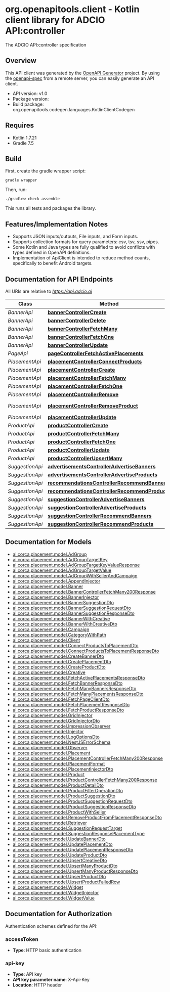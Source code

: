 # org.openapitools.client - Kotlin client library for ADCIO API:controller

The ADCIO API:controller specification

## Overview
This API client was generated by the [OpenAPI Generator](https://openapi-generator.tech) project.  By using the [openapi-spec](https://github.com/OAI/OpenAPI-Specification) from a remote server, you can easily generate an API client.

- API version: v1.0
- Package version: 
- Build package: org.openapitools.codegen.languages.KotlinClientCodegen

## Requires

* Kotlin 1.7.21
* Gradle 7.5

## Build

First, create the gradle wrapper script:

```
gradle wrapper
```

Then, run:

```
./gradlew check assemble
```

This runs all tests and packages the library.

## Features/Implementation Notes

* Supports JSON inputs/outputs, File inputs, and Form inputs.
* Supports collection formats for query parameters: csv, tsv, ssv, pipes.
* Some Kotlin and Java types are fully qualified to avoid conflicts with types defined in OpenAPI definitions.
* Implementation of ApiClient is intended to reduce method counts, specifically to benefit Android targets.

<a id="documentation-for-api-endpoints"></a>
## Documentation for API Endpoints

All URIs are relative to *https://api.adcio.ai*

Class | Method | HTTP request | Description
------------ | ------------- | ------------- | -------------
*BannerApi* | [**bannerControllerCreate**](docs/BannerApi.md#bannercontrollercreate) | **POST** banners | 
*BannerApi* | [**bannerControllerDelete**](docs/BannerApi.md#bannercontrollerdelete) | **DELETE** banners/{id} | 
*BannerApi* | [**bannerControllerFetchMany**](docs/BannerApi.md#bannercontrollerfetchmany) | **GET** banners | 
*BannerApi* | [**bannerControllerFetchOne**](docs/BannerApi.md#bannercontrollerfetchone) | **GET** banners/{id} | 
*BannerApi* | [**bannerControllerUpdate**](docs/BannerApi.md#bannercontrollerupdate) | **PUT** banners/{id} | 
*PageApi* | [**pageControllerFetchActivePlacements**](docs/PageApi.md#pagecontrollerfetchactiveplacements) | **GET** pages/{name}/placements | 
*PlacementApi* | [**placementControllerConnectProducts**](docs/PlacementApi.md#placementcontrollerconnectproducts) | **POST** placements/{id}/products | 
*PlacementApi* | [**placementControllerCreate**](docs/PlacementApi.md#placementcontrollercreate) | **POST** placements | 
*PlacementApi* | [**placementControllerFetchMany**](docs/PlacementApi.md#placementcontrollerfetchmany) | **GET** placements | 
*PlacementApi* | [**placementControllerFetchOne**](docs/PlacementApi.md#placementcontrollerfetchone) | **GET** placements/{id} | 
*PlacementApi* | [**placementControllerRemove**](docs/PlacementApi.md#placementcontrollerremove) | **DELETE** placements/{id} | 
*PlacementApi* | [**placementControllerRemoveProduct**](docs/PlacementApi.md#placementcontrollerremoveproduct) | **DELETE** placements/{id}/products/{productId} | 
*PlacementApi* | [**placementControllerUpdate**](docs/PlacementApi.md#placementcontrollerupdate) | **PATCH** placements/{id} | 
*ProductApi* | [**productControllerCreate**](docs/ProductApi.md#productcontrollercreate) | **POST** products | 
*ProductApi* | [**productControllerFetchMany**](docs/ProductApi.md#productcontrollerfetchmany) | **GET** products | 
*ProductApi* | [**productControllerFetchOne**](docs/ProductApi.md#productcontrollerfetchone) | **GET** products/{id} | 
*ProductApi* | [**productControllerUpdate**](docs/ProductApi.md#productcontrollerupdate) | **PATCH** products/{id} | 
*ProductApi* | [**productControllerUpsertMany**](docs/ProductApi.md#productcontrollerupsertmany) | **PUT** products/bulk | 
*SuggestionApi* | [**advertisementsControllerAdvertiseBanners**](docs/SuggestionApi.md#advertisementscontrolleradvertisebanners) | **POST** v1/advertisements/banners | 
*SuggestionApi* | [**advertisementsControllerAdvertiseProducts**](docs/SuggestionApi.md#advertisementscontrolleradvertiseproducts) | **POST** v1/advertisements/products | 
*SuggestionApi* | [**recommendationsControllerRecommendBanners**](docs/SuggestionApi.md#recommendationscontrollerrecommendbanners) | **POST** v1/recommendations/banners | 
*SuggestionApi* | [**recommendationsControllerRecommendProducts**](docs/SuggestionApi.md#recommendationscontrollerrecommendproducts) | **POST** v1/recommendations/products | 
*SuggestionApi* | [**suggestionControllerAdvertiseBanners**](docs/SuggestionApi.md#suggestioncontrolleradvertisebanners) | **POST** advertisements/banners | 
*SuggestionApi* | [**suggestionControllerAdvertiseProducts**](docs/SuggestionApi.md#suggestioncontrolleradvertiseproducts) | **POST** advertisements/products | 
*SuggestionApi* | [**suggestionControllerRecommendBanners**](docs/SuggestionApi.md#suggestioncontrollerrecommendbanners) | **POST** recommendations/banners | 
*SuggestionApi* | [**suggestionControllerRecommendProducts**](docs/SuggestionApi.md#suggestioncontrollerrecommendproducts) | **POST** recommendations/products | 


<a id="documentation-for-models"></a>
## Documentation for Models

 - [ai.corca.placement.model.AdGroup](docs/AdGroup.md)
 - [ai.corca.placement.model.AdGroupTargetKey](docs/AdGroupTargetKey.md)
 - [ai.corca.placement.model.AdGroupTargetKeyValueResponse](docs/AdGroupTargetKeyValueResponse.md)
 - [ai.corca.placement.model.AdGroupTargetValue](docs/AdGroupTargetValue.md)
 - [ai.corca.placement.model.AdGroupWithSellerAndCampaign](docs/AdGroupWithSellerAndCampaign.md)
 - [ai.corca.placement.model.AppendInjector](docs/AppendInjector.md)
 - [ai.corca.placement.model.Banner](docs/Banner.md)
 - [ai.corca.placement.model.BannerControllerFetchMany200Response](docs/BannerControllerFetchMany200Response.md)
 - [ai.corca.placement.model.BannerInjector](docs/BannerInjector.md)
 - [ai.corca.placement.model.BannerSuggestionDto](docs/BannerSuggestionDto.md)
 - [ai.corca.placement.model.BannerSuggestionRequestDto](docs/BannerSuggestionRequestDto.md)
 - [ai.corca.placement.model.BannerSuggestionResponseDto](docs/BannerSuggestionResponseDto.md)
 - [ai.corca.placement.model.BannerWithCreative](docs/BannerWithCreative.md)
 - [ai.corca.placement.model.BannerWithCreativeDto](docs/BannerWithCreativeDto.md)
 - [ai.corca.placement.model.Campaign](docs/Campaign.md)
 - [ai.corca.placement.model.CategoryWithPath](docs/CategoryWithPath.md)
 - [ai.corca.placement.model.Client](docs/Client.md)
 - [ai.corca.placement.model.ConnectProductsToPlacementDto](docs/ConnectProductsToPlacementDto.md)
 - [ai.corca.placement.model.ConnectProductsToPlacementResponseDto](docs/ConnectProductsToPlacementResponseDto.md)
 - [ai.corca.placement.model.CreateBannerDto](docs/CreateBannerDto.md)
 - [ai.corca.placement.model.CreatePlacementDto](docs/CreatePlacementDto.md)
 - [ai.corca.placement.model.CreateProductDto](docs/CreateProductDto.md)
 - [ai.corca.placement.model.Creative](docs/Creative.md)
 - [ai.corca.placement.model.FetchActivePlacementsResponseDto](docs/FetchActivePlacementsResponseDto.md)
 - [ai.corca.placement.model.FetchBannerResponseDto](docs/FetchBannerResponseDto.md)
 - [ai.corca.placement.model.FetchManyBannersResponseDto](docs/FetchManyBannersResponseDto.md)
 - [ai.corca.placement.model.FetchManyPlacementsResponseDto](docs/FetchManyPlacementsResponseDto.md)
 - [ai.corca.placement.model.FetchPageClientDto](docs/FetchPageClientDto.md)
 - [ai.corca.placement.model.FetchPlacementResponseDto](docs/FetchPlacementResponseDto.md)
 - [ai.corca.placement.model.FetchProductResponseDto](docs/FetchProductResponseDto.md)
 - [ai.corca.placement.model.GridInjector](docs/GridInjector.md)
 - [ai.corca.placement.model.GridInjectorDto](docs/GridInjectorDto.md)
 - [ai.corca.placement.model.ImpressionObserver](docs/ImpressionObserver.md)
 - [ai.corca.placement.model.Injector](docs/Injector.md)
 - [ai.corca.placement.model.LogOptionsDto](docs/LogOptionsDto.md)
 - [ai.corca.placement.model.NestJSErrorSchema](docs/NestJSErrorSchema.md)
 - [ai.corca.placement.model.Observer](docs/Observer.md)
 - [ai.corca.placement.model.Placement](docs/Placement.md)
 - [ai.corca.placement.model.PlacementControllerFetchMany200Response](docs/PlacementControllerFetchMany200Response.md)
 - [ai.corca.placement.model.PlacementFormat](docs/PlacementFormat.md)
 - [ai.corca.placement.model.PlacementInjectorDto](docs/PlacementInjectorDto.md)
 - [ai.corca.placement.model.Product](docs/Product.md)
 - [ai.corca.placement.model.ProductControllerFetchMany200Response](docs/ProductControllerFetchMany200Response.md)
 - [ai.corca.placement.model.ProductDetailDto](docs/ProductDetailDto.md)
 - [ai.corca.placement.model.ProductFilterOperationDto](docs/ProductFilterOperationDto.md)
 - [ai.corca.placement.model.ProductSuggestionDto](docs/ProductSuggestionDto.md)
 - [ai.corca.placement.model.ProductSuggestionRequestDto](docs/ProductSuggestionRequestDto.md)
 - [ai.corca.placement.model.ProductSuggestionResponseDto](docs/ProductSuggestionResponseDto.md)
 - [ai.corca.placement.model.ProductWithSeller](docs/ProductWithSeller.md)
 - [ai.corca.placement.model.RemoveProductFromPlacementResponseDto](docs/RemoveProductFromPlacementResponseDto.md)
 - [ai.corca.placement.model.Retriever](docs/Retriever.md)
 - [ai.corca.placement.model.SuggestionRequestTarget](docs/SuggestionRequestTarget.md)
 - [ai.corca.placement.model.SuggestionResponsePlacementType](docs/SuggestionResponsePlacementType.md)
 - [ai.corca.placement.model.UpdateBannerDto](docs/UpdateBannerDto.md)
 - [ai.corca.placement.model.UpdatePlacementDto](docs/UpdatePlacementDto.md)
 - [ai.corca.placement.model.UpdatePlacementResponseDto](docs/UpdatePlacementResponseDto.md)
 - [ai.corca.placement.model.UpdateProductDto](docs/UpdateProductDto.md)
 - [ai.corca.placement.model.UpsertCreativeDto](docs/UpsertCreativeDto.md)
 - [ai.corca.placement.model.UpsertManyProductDto](docs/UpsertManyProductDto.md)
 - [ai.corca.placement.model.UpsertManyProductResponseDto](docs/UpsertManyProductResponseDto.md)
 - [ai.corca.placement.model.UpsertProductDto](docs/UpsertProductDto.md)
 - [ai.corca.placement.model.UpsertProductFailedRow](docs/UpsertProductFailedRow.md)
 - [ai.corca.placement.model.Widget](docs/Widget.md)
 - [ai.corca.placement.model.WidgetInjector](docs/WidgetInjector.md)
 - [ai.corca.placement.model.WidgetValue](docs/WidgetValue.md)


<a id="documentation-for-authorization"></a>
## Documentation for Authorization


Authentication schemes defined for the API:
<a id="accessToken"></a>
### accessToken

- **Type**: HTTP basic authentication

<a id="api-key"></a>
### api-key

- **Type**: API key
- **API key parameter name**: X-Api-Key
- **Location**: HTTP header

